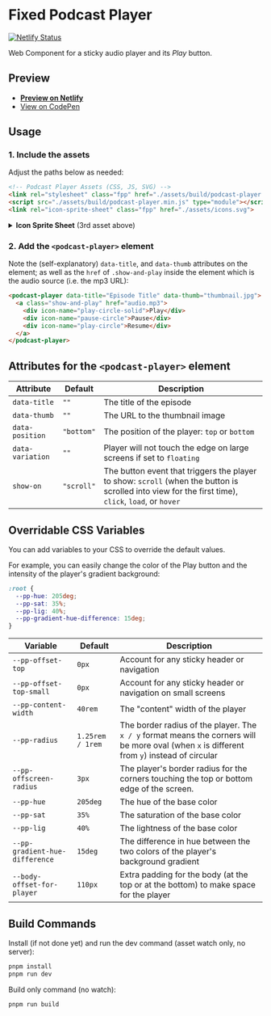 # Fixed Podcast Player

[![Netlify Status](https://api.netlify.com/api/v1/badges/add63bda-b777-4889-95d9-68e936a82751/deploy-status)](https://app.netlify.com/sites/fixed-podcast-player/deploys)

Web Component for a sticky audio player and its *Play* button.

## Preview
- **[Preview on Netlify](https://fixed-podcast-player.netlify.app/)**
- [View on CodePen](https://codepen.io/nonsalant/pen/pvoyRmZ)

## Usage

### 1. Include the assets

Adjust the paths below as needed:

```html
<!-- Podcast Player Assets (CSS, JS, SVG) -->
<link rel="stylesheet" class="fpp" href="./assets/build/podcast-player.min.css">
<script src="./assets/build/podcast-player.min.js" type="module"></script>
<link rel="icon-sprite-sheet" class="fpp" href="./assets/icons.svg">
```
<details>
<summary><b>Icon Sprite Sheet</b> (3rd asset above)</summary>
<p>The <code>&lt;link rel="icon-sprite-sheet"&gt;</code> above sets the URL for the <a href="https://ryantrimble.com/blog/what-the-heck-is-an-svg-sprite-sheet.html">SVG sprite sheet</a> used for the icons.</p>
<p>This can be omitted from here if setting the following attribute on the <code>&lt;podcast-player&gt;</code> element:
<br><code>svg-base="./assets/icons.svg"</code></p>
</details>

### 2. Add the `<podcast-player>` element

Note the (self-explanatory) `data-title`, and `data-thumb` attributes on the element; as well as the `href` of `.show-and-play` inside the element which is the audio source (i.e. the mp3 URL):

```html
<podcast-player data-title="Episode Title" data-thumb="thumbnail.jpg">
  <a class="show-and-play" href="audio.mp3">
    <div icon-name="play-circle-solid">Play</div>
    <div icon-name="pause-circle">Pause</div>
    <div icon-name="play-circle">Resume</div>
  </a>
</podcast-player>
```


## Attributes for the `<podcast-player>` element
| Attribute | Default | Description |
| --- | --- | --- |
| `data-title` | `""` | The title of the episode |
| `data-thumb` | `""` | The URL to the thumbnail image |
| `data-position` | `"bottom"` | The position of the player: `top` or `bottom` |
| `data-variation` | `""` | Player will not touch the edge on large screens if set to `floating` |
| `show-on` | `"scroll"` | The button event that triggers the player to show: `scroll` (when the button is scrolled into view for the first time), `click`, `load`, or `hover` |

## Overridable CSS Variables

You can add variables to your CSS to override the default values. 

For example, you can easily change the color of the Play button and the intensity of  the player's gradient background:
```css
:root {
  --pp-hue: 205deg;
  --pp-sat: 35%;
  --pp-lig: 40%;
  --pp-gradient-hue-difference: 15deg;
}
```
| Variable | Default | Description |
| --- | --- | --- |
| `--pp-offset-top` | `0px` | Account for any sticky header or navigation |
| `--pp-offset-top-small` | `0px` | Account for any sticky header or navigation on small screens |
| `--pp-content-width` | `40rem` | The "content" width of the player |
| `--pp-radius` | `1.25rem / 1rem` | The border radius of the player. The `x / y` format means the corners will be more oval (when `x` is different from `y`) instead of circular |
| `--pp-offscreen-radius` | `3px` | The player's border radius for the corners touching the top or bottom edge of the screen. |
| `--pp-hue` | `205deg` | The hue of the base color |
| `--pp-sat` | `35%` | The saturation of the base color |
| `--pp-lig` | `40%` | The lightness of the base color |
| `--pp-gradient-hue-difference` | `15deg` | The difference in hue between the two colors of the player's background gradient |
| `--body-offset-for-player` | `110px` | Extra padding for the body (at the top or at the bottom) to make space for the player |

## Build Commands

Install (if not done yet) and run the dev command (asset watch only, no server):
```bash
pnpm install
pnpm run dev
```

Build only command (no watch):
```bash
pnpm run build
```


